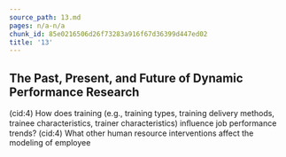 ```yaml
---
source_path: 13.md
pages: n/a-n/a
chunk_id: 85e0216506d26f73283a916f67d36399d447ed02
title: '13'
---
```

## The Past, Present, and Future of Dynamic Performance Research

(cid:4) How does training (e.g., training types, training delivery methods, trainee characteristics, trainer characteristics) inﬂuence job performance trends? (cid:4) What other human resource interventions affect the modeling of employee
